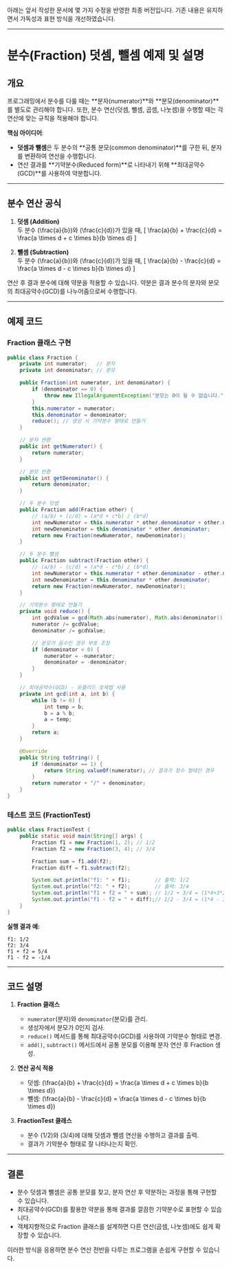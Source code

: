 아래는 앞서 작성한 문서에 몇 가지 수정을 반영한 최종 버전입니다. 기존 내용은 유지하면서 가독성과 표현 방식을 개선하였습니다.

---

# 분수(Fraction) 덧셈, 뺄셈 예제 및 설명

## 개요

프로그래밍에서 분수를 다룰 때는 **분자(numerator)**와 **분모(denominator)**를 별도로 관리해야 합니다. 또한, 분수 연산(덧셈, 뺄셈, 곱셈, 나눗셈)을 수행할 때는 각 연산에 맞는 규칙을 적용해야 합니다.

**핵심 아이디어**:
- **덧셈과 뺄셈**은 두 분수의 **공통 분모(common denominator)**를 구한 뒤, 분자를 변환하여 연산을 수행합니다.
- 연산 결과를 **기약분수(Reduced form)**로 나타내기 위해 **최대공약수(GCD)**를 사용하여 약분합니다.

---

## 분수 연산 공식

1. **덧셈 (Addition)**  
   두 분수 \(\frac{a}{b}\)와 \(\frac{c}{d}\)가 있을 때,
   \[
   \frac{a}{b} + \frac{c}{d} = \frac{a \times d + c \times b}{b \times d}
   \]

2. **뺄셈 (Subtraction)**  
   두 분수 \(\frac{a}{b}\)와 \(\frac{c}{d}\)가 있을 때,
   \[
   \frac{a}{b} - \frac{c}{d} = \frac{a \times d - c \times b}{b \times d}
   \]

연산 후 결과 분수에 대해 약분을 적용할 수 있습니다. 약분은 결과 분수의 분자와 분모의 최대공약수(GCD)를 나누어줌으로써 수행합니다.

---

## 예제 코드

### Fraction 클래스 구현

```java
public class Fraction {
    private int numerator;   // 분자
    private int denominator; // 분모

    public Fraction(int numerator, int denominator) {
        if (denominator == 0) {
            throw new IllegalArgumentException("분모는 0이 될 수 없습니다.");
        }
        this.numerator = numerator;
        this.denominator = denominator;
        reduce(); // 생성 시 기약분수 형태로 만들기
    }

    // 분자 반환
    public int getNumerator() {
        return numerator;
    }

    // 분모 반환
    public int getDenominator() {
        return denominator;
    }

    // 두 분수 덧셈
    public Fraction add(Fraction other) {
        // (a/b) + (c/d) = (a*d + c*b) / (b*d)
        int newNumerator = this.numerator * other.denominator + other.numerator * this.denominator;
        int newDenominator = this.denominator * other.denominator;
        return new Fraction(newNumerator, newDenominator);
    }

    // 두 분수 뺄셈
    public Fraction subtract(Fraction other) {
        // (a/b) - (c/d) = (a*d - c*b) / (b*d)
        int newNumerator = this.numerator * other.denominator - other.numerator * this.denominator;
        int newDenominator = this.denominator * other.denominator;
        return new Fraction(newNumerator, newDenominator);
    }

    // 기약분수 형태로 만들기
    private void reduce() {
        int gcdValue = gcd(Math.abs(numerator), Math.abs(denominator));
        numerator /= gcdValue;
        denominator /= gcdValue;

        // 분모가 음수인 경우 부호 조정
        if (denominator < 0) {
            numerator = -numerator;
            denominator = -denominator;
        }
    }

    // 최대공약수(GCD) - 유클리드 호제법 사용
    private int gcd(int a, int b) {
        while (b != 0) {
            int temp = b;
            b = a % b;
            a = temp;
        }
        return a;
    }

    @Override
    public String toString() {
        if (denominator == 1) {
            return String.valueOf(numerator); // 결과가 정수 형태인 경우
        }
        return numerator + "/" + denominator;
    }
}
```

### 테스트 코드 (FractionTest)

```java
public class FractionTest {
    public static void main(String[] args) {
        Fraction f1 = new Fraction(1, 2); // 1/2
        Fraction f2 = new Fraction(3, 4); // 3/4

        Fraction sum = f1.add(f2);
        Fraction diff = f1.subtract(f2);

        System.out.println("f1: " + f1);        // 출력: 1/2
        System.out.println("f2: " + f2);        // 출력: 3/4
        System.out.println("f1 + f2 = " + sum); // 1/2 + 3/4 = (1*4+3*2)/(2*4) = (4+6)/8 = 10/8 = 5/4
        System.out.println("f1 - f2 = " + diff);// 1/2 - 3/4 = (1*4 - 3*2)/(2*4) = (4-6)/8 = -2/8 = -1/4
    }
}
```

**실행 결과 예:**
```
f1: 1/2
f2: 3/4
f1 + f2 = 5/4
f1 - f2 = -1/4
```

---

## 코드 설명

1. **Fraction 클래스**
    - `numerator`(분자)와 `denominator`(분모)를 관리.
    - 생성자에서 분모가 0인지 검사.
    - `reduce()` 메서드를 통해 최대공약수(GCD)를 사용하여 기약분수 형태로 변경.
    - `add()`, `subtract()` 메서드에서 공통 분모를 이용해 분자 연산 후 Fraction 생성.

2. **연산 공식 적용**
    - 덧셈: \(\frac{a}{b} + \frac{c}{d} = \frac{a \times d + c \times b}{b \times d}\)
    - 뺄셈: \(\frac{a}{b} - \frac{c}{d} = \frac{a \times d - c \times b}{b \times d}\)

3. **FractionTest 클래스**
    - 분수 (1/2)와 (3/4)에 대해 덧셈과 뺄셈 연산을 수행하고 결과를 출력.
    - 결과가 기약분수 형태로 잘 나타나는지 확인.

---

## 결론

- 분수 덧셈과 뺄셈은 공통 분모를 찾고, 분자 연산 후 약분하는 과정을 통해 구현할 수 있습니다.
- 최대공약수(GCD)를 활용한 약분을 통해 결과를 깔끔한 기약분수로 표현할 수 있습니다.
- 객체지향적으로 Fraction 클래스를 설계하면 다른 연산(곱셈, 나눗셈)에도 쉽게 확장할 수 있습니다.

이러한 방식을 응용하면 분수 연산 전반을 다루는 프로그램을 손쉽게 구현할 수 있습니다.